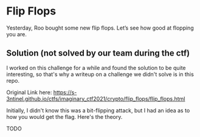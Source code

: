 # Flip Flops
Yesterday, Roo bought some new flip flops. Let’s see how good at flopping you are.

## Solution (not solved by our team during the ctf)

I worked on this challenge for a while and found the solution to be quite interesting, so that's why a writeup on a challenge we didn't solve is in this repo.

Original Link here: https://s-3ntinel.github.io/ctfs/imaginary_ctf2021/crypto/flip_flops/flip_flops.html

Initially, I didn't know this was a bit-flipping attack, but I had an idea as to how you would get the flag. Here's the theory.

TODO



